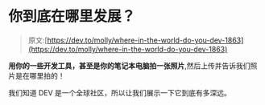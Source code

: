 # 你到底在哪里发展？

> 原文:[https://dev.to/molly/where-in-the-world-do-you-dev-1863](https://dev.to/molly/where-in-the-world-do-you-dev-1863)

**用你的一些开发工具，甚至是你的笔记本电脑拍一张照片**,然后上传并告诉我们照片是在哪里拍的！

我们知道 DEV 是一个全球社区，所以让我们展示一下它到底有多深远。